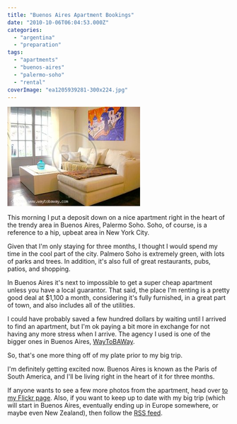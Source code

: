 ```yaml
---
title: "Buenos Aires Apartment Bookings"
date: "2010-10-06T06:04:53.000Z"
categories: 
  - "argentina"
  - "preparation"
tags: 
  - "apartments"
  - "buenos-aires"
  - "palermo-soho"
  - "rental"
coverImage: "ea1205939281-300x224.jpg"
---
```


[![](images/ea1205939281-300x224.jpg "Buenos Aires Apartment")](http://www.migratorynerd.com/wordpress/wp-content/uploads/2010/10/ea1205939281.jpg)

This morning I put a deposit down on a nice apartment right in the heart of the trendy area in Buenos Aires, Palermo Soho. Soho, of course, is a reference to a hip, upbeat area in New York City.

Given that I'm only staying for three months, I thought I would spend my time in the cool part of the city. Palmero Soho is extremely green, with lots of parks and trees. In addition, it's also full of great restaurants, pubs, patios, and shopping.

In Buenos Aires it's next to impossible to get a super cheap apartment unless you have a local guarantor. That said, the place I'm renting is a pretty good deal at $1,100 a month, considering it's fully furnished, in a great part of town, and also includes all of the utilities.

I could have probably saved a few hundred dollars by waiting until I arrived to find an apartment, but I'm ok paying a bit more in exchange for not having any more stress when I arrive. The agency I used is one of the bigger ones in Buenos Aires, [WayToBAWay](http://www.waytobaway.com/index.php?lang=en_ING/).

So, that's one more thing off of my plate prior to my big trip.

I'm definitely getting excited now. Buenos Aires is known as the Paris of South America, and I'll be living right in the heart of it for three months.

If anyone wants to see a few more photos from the apartment, head over [to my Flickr page](http://www.flickr.com/photos/duanestorey/sets/72157624985209881/). Also, if you want to keep up to date with my big trip (which will start in Buenos Aires, eventually ending up in Europe somewhere, or maybe even New Zealand), then follow the [RSS feed](/feed/).
